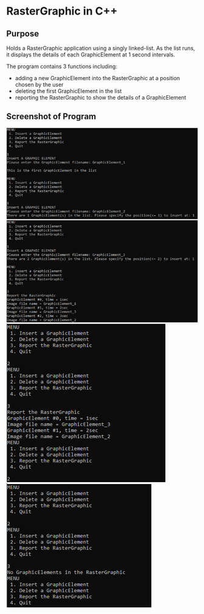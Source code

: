 # RasterGraphic in C++

## Purpose
Holds a RasterGraphic application using a singly linked-list. As the list runs, it displays the details of each GraphicElement at 1 second intervals.

The program contains 3 functions including:

* adding a new GraphicElement into the RasterGraphic at a position chosen by the user
* deleting the first GraphicElement in the list
* reporting the RasterGraphic to show the details of a GraphicElement

## Screenshot of Program
![Assign 1 Image 1](https://github.com/AhmedAfzal5/CST8219-CPP-Programming/blob/master/Assignment%201/Screenshots/assign1-img1.PNG)
![Assign 1 Image 2](https://github.com/AhmedAfzal5/CST8219-CPP-Programming/blob/master/Assignment%201/Screenshots/assign1-img2.PNG)
![Assign 1 Image 3](https://github.com/AhmedAfzal5/CST8219-CPP-Programming/blob/master/Assignment%201/Screenshots/assign1-img3.PNG)
![Assign 1 Image 4](https://github.com/AhmedAfzal5/CST8219-CPP-Programming/blob/master/Assignment%201/Screenshots/assign1-img4.PNG)


